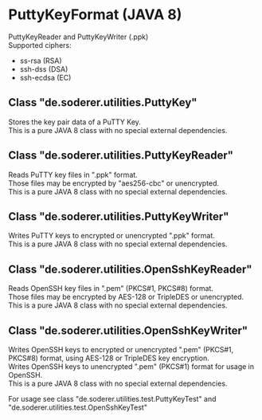 # PuttyKeyFormat (JAVA 8)
PuttyKeyReader and PuttyKeyWriter (.ppk)  
Supported ciphers:  
- ss-rsa (RSA)  
- ssh-dss (DSA)  
- ssh-ecdsa (EC)

## Class "de.soderer.utilities.PuttyKey"  
Stores the key pair data of a PuTTY Key.  
This is a pure JAVA 8 class with no special external dependencies.  

## Class "de.soderer.utilities.PuttyKeyReader"  
Reads PuTTY key files in ".ppk" format.  
Those files may be encrypted by "aes256-cbc" or unencrypted.  
This is a pure JAVA 8 class with no special external dependencies.  

## Class "de.soderer.utilities.PuttyKeyWriter"  
Writes PuTTY keys to encrypted or unencrypted ".ppk" format.  
This is a pure JAVA 8 class with no special external dependencies.  

## Class "de.soderer.utilities.OpenSshKeyReader"  
Reads OpenSSH key files in ".pem" (PKCS#1, PKCS#8) format.  
Those files may be encrypted by AES-128 or TripleDES or unencrypted.  
This is a pure JAVA 8 class with no special external dependencies.  

## Class "de.soderer.utilities.OpenSshKeyWriter"  
Writes OpenSSH keys to encrypted or unencrypted ".pem" (PKCS#1, PKCS#8) format, using AES-128 or TripleDES key encryption.  
Writes OpenSSH keys to unencrypted ".pem" (PKCS#1) format for usage in OpenSSH.  
This is a pure JAVA 8 class with no special external dependencies.  

For usage see class "de.soderer.utilities.test.PuttyKeyTest" and "de.soderer.utilities.test.OpenSshKeyTest"  
